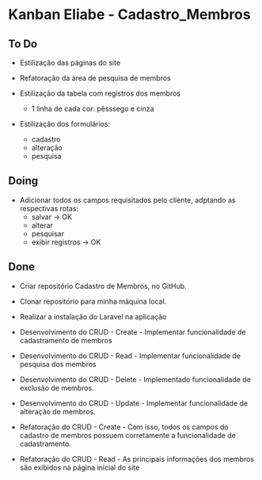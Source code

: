 # Kanban Eliabe - Cadastro_Membros

## To Do

- Estilização das páginas do site
- Refatoração da área de pesquisa de membros
- Estilização da tabela com registros dos membros
  - 1 linha de cada cor: pêsssego e cinza

- Estilização dos formulários:
  - cadastro
  - alteração
  - pesquisa

## Doing

- Adicionar todos os campos requisitados pelo cliente, adptando as respectivas rotas:
  - salvar -> OK
  - alterar
  - pesquisar
  - exibir registros -> OK

## Done

- Criar repositório Cadastro de Membros, no GitHub.

- Clonar repositório para minha máquina local.

- Realizar a instalação do Laravel na aplicação

- Desenvolvimento do CRUD - Create - Implementar funcionalidade de cadastramento de membros

- Desenvolvimento do CRUD - Read - Implementar funcionalidade de pesquisa dos membros

- Desenvolvimento do CRUD - Delete - Implementado funcionalidade de exclusão de membros.

- Desenvolvimento do CRUD - Update - Implementar funcionalidade de alteração de membros.

- Refatoração do CRUD - Create - Com isso, todos os campos do cadastro de membros possuem corretamente a funcionalidade de cadastramento.

- Refatoração do CRUD - Read - As principais informações dos membros são exibidos na página inicial do site